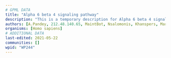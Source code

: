 ```yaml
---
# GPML DATA
title: "Alpha 6 beta 4 signaling pathway"
description: "This is a temporary description for Alpha 6 beta 4 signaling pathway"
authors: [A.Pandey, 212.48.140.65, MaintBot, Nsalomonis, Khanspers, MartijnVanIersel, Mkutmon, Egonw, L Dupuis, Eweitz]
organisms: [Homo sapiens]
# ADDITIONAL DATA
last-edited: 2021-05-22
communities: []
wpid: "WP244"
---
```

